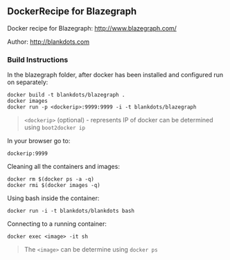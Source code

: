 ## DockerRecipe for Blazegraph

Docker recipe for Blazegraph: http://www.blazegraph.com/

Author: http://blankdots.com

### Build Instructions

In the blazegraph folder, after docker has been installed and configured run on separately:

```
docker build -t blankdots/blazegraph .
docker images
docker run -p <dockerip>:9999:9999 -i -t blankdots/blazegraph
```
> `<dockerip>` (optional) - represents IP of docker can be determined using `boot2docker ip`

In your browser go to:
```
dockerip:9999
```

Cleaning all the containers and images:
```
docker rm $(docker ps -a -q)
docker rmi $(docker images -q)
```

Using bash inside the container:
```
docker run -i -t blankdots/blankdots bash
```

Connecting to a running container:
```
docker exec <image> -it sh
```

> The `<image>` can be determine using `docker ps`
